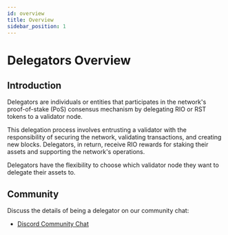```yaml
---
id: overview
title: Overview
sidebar_position: 1
---
```


# Delegators Overview

## Introduction

Delegators are individuals or entities that participates in the network's proof-of-stake (PoS) consensus mechanism by delegating RIO or RST tokens to a validator node.

This delegation process involves entrusting a validator with the responsibility of securing the network, validating transactions, and creating new blocks. Delegators, in return, receive RIO rewards for staking their assets and supporting the network's operations.

Delegators have the flexibility to choose which validator node they want to delegate their assets to.

## Community
Discuss the details of being a delegator on our community chat:

* [Discord Community Chat](https://discord.gg/BRrXT3jNWv)
